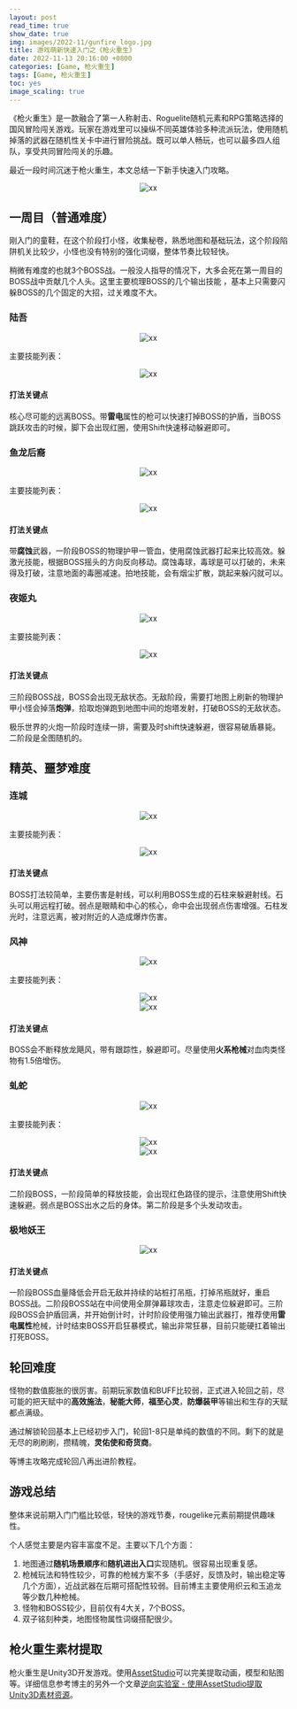 ```yaml
---
layout: post
read_time: true
show_date: true
img: images/2022-11/gunfire_logo.jpg
title: 游戏萌新快速入门之《枪火重生》
date: 2022-11-13 20:16:00 +0800
categories: [Game, 枪火重生]
tags: [Game, 枪火重生]
toc: yes
image_scaling: true
---
```


《枪火重生》是一款融合了第一人称射击、Roguelite随机元素和RPG策略选择的国风冒险闯关游戏。玩家在游戏里可以操纵不同英雄体验多种流派玩法，使用随机掉落的武器在随机性关卡中进行冒险挑战。既可以单人畅玩，也可以最多四人组队，享受共同冒险闯关的乐趣。

最近一段时间沉迷于枪火重生，本文总结一下新手快速入门攻略。


<div align="center"><img src="{{site.baseurl}}images/{{page.date | date: "%Y-%m"}}/gunfire_reborn.png" alt="xx" class="image-click-scaling"/></div>

## 一周目（普通难度）

刚入门的童鞋，在这个阶段打小怪，收集秘卷，熟悉地图和基础玩法，这个阶段陷阱机关比较少，小怪也没有特别的强化词缀，整体节奏比较轻快。

稍微有难度的也就3个BOSS战。一般没人指导的情况下，大多会死在第一周目的BOSS战中贡献几个人头。这里主要梳理BOSS的几个输出技能
，基本上只需要闪躲BOSS的几个固定的大招，过关难度不大。

### 陆吾

<div align="center"><img src="{{site.baseurl}}images/{{page.date | date: "%Y-%m"}}/gunfire_boss_luwu.png" alt="xx" class="image-click-scaling"/></div>

主要技能列表：

<div align="center"><img src="{{site.baseurl}}images/{{page.date | date: "%Y-%m"}}/gunfire_luwu_skills.png" alt="xx" class="image-click-scaling"/></div>

#### 打法关键点

核心尽可能的远离BOSS。带**雷电**属性的枪可以快速打掉BOSS的护盾，当BOSS跳跃攻击的时候，脚下会出现红圈，使用Shift快速移动躲避即可。


### 鱼龙后裔

<div align="center"><img src="{{site.baseurl}}images/{{page.date | date: "%Y-%m"}}/gunfire_boss_yulonghouyi.png" alt="xx" class="image-click-scaling"/></div>

主要技能列表：

<div align="center"><img src="{{site.baseurl}}images/{{page.date | date: "%Y-%m"}}/gunfire_boss_yulonghouyi_skills.png" alt="xx" class="image-click-scaling"/></div>

#### 打法关键点

带**腐蚀**武器，一阶段BOSS的物理护甲一管血，使用腐蚀武器打起来比较高效。躲激光技能，根据BOSS摇头的方向反向移动。腐蚀毒球，毒球是可以打破的，未来得及打破，注意地面的毒圈减速。拍地技能，会有烟尘扩散，跳起来躲闪就可以。


### 夜姬丸

<div align="center"><img src="{{site.baseurl}}images/{{page.date | date: "%Y-%m"}}/gunfire_boss_yejiwan.png" alt="xx" class="image-click-scaling"/></div>

主要技能列表：

<div align="center"><img src="{{site.baseurl}}images/{{page.date | date: "%Y-%m"}}/gunfire_boss_yejiwan_skills.png" alt="xx" class="image-click-scaling"/></div>

#### 打法关键点

三阶段BOSS战，BOSS会出现无敌状态。无敌阶段，需要打地图上刷新的物理护甲小怪会掉落**炮弹**，拾取炮弹跑到地图中间的炮塔发射，打破BOSS的无敌状态。

极乐世界的火炮一阶段时连续一排，需要及时shift快速躲避，很容易破盾暴毙。二阶段是全图随机的。


## 精英、噩梦难度

### 连城

<div align="center"><img src="{{site.baseurl}}images/{{page.date | date: "%Y-%m"}}/gunfire_boss_liancheng.png" alt="xx" class="image-click-scaling"/></div>

主要技能列表：

<div align="center"><img src="{{site.baseurl}}images/{{page.date | date: "%Y-%m"}}/gunfire_boss_liancheng_skills.png" alt="xx" class="image-click-scaling"/></div>

#### 打法关键点

BOSS打法较简单，主要伤害是射线，可以利用BOSS生成的石柱来躲避射线。石头可以用远程打破。弱点是眼睛和中心的核心，命中会出现弱点伤害增强。石柱发光时，注意远离，被对附近的人造成爆炸伤害。

### 风神

<div align="center"><img src="{{site.baseurl}}images/{{page.date | date: "%Y-%m"}}/gunfire_boss_windgod.png" alt="xx" class="image-click-scaling"/></div>

主要技能列表：

<div align="center"><img src="{{site.baseurl}}images/{{page.date | date: "%Y-%m"}}/gunfire_boss_windgod_skills.png" alt="xx" class="image-click-scaling"/></div>
<div align="center"><img src="{{site.baseurl}}images/{{page.date | date: "%Y-%m"}}/gunfire_boss_windgod_skills2.png" alt="xx" class="image-click-scaling"/></div>

#### 打法关键点

BOSS会不断释放龙飓风，带有跟踪性，躲避即可。尽量使用**火系枪械**对血肉类怪物有1.5倍增伤。

### 虬蛇

<div align="center"><img src="{{site.baseurl}}images/{{page.date | date: "%Y-%m"}}/gunfire_boss_qiushe.png" alt="xx" class="image-click-scaling"/></div>

主要技能列表：

<div align="center"><img src="{{site.baseurl}}images/{{page.date | date: "%Y-%m"}}/gunfire_boss_qiushe_skills.png" alt="xx" class="image-click-scaling"/></div>
<div align="center"><img src="{{site.baseurl}}images/{{page.date | date: "%Y-%m"}}/gunfire_boss_qiushe_skills2.png" alt="xx" class="image-click-scaling"/></div>

#### 打法关键点

二阶段BOSS，一阶段简单的释放技能，会出现红色路径的提示，注意使用Shift快速躲避。弱点是BOSS出水之后的身体。第二阶段是多个头发动攻击。

### 极地妖王

<div align="center"><img src="{{site.baseurl}}images/{{page.date | date: "%Y-%m"}}/gunfire_boss_jidiyaowang.png" alt="xx" class="image-click-scaling"/></div>



#### 打法关键点

一阶段BOSS血量降低会开启无敌并持续的站桩打吊瓶，打掉吊瓶就好，重启BOSS战。二阶段BOSS站在中间使用全屏弹幕球攻击，注意走位躲避即可。三阶段BOSS会护盾回满，并开始倒计时，计时阶段使用强力输出武器打，推荐使用**雷电属性**枪械，计时结束BOSS开启狂暴模式，输出非常狂暴，目前只能硬扛着输出打死BOSS。


## 轮回难度

怪物的数值膨胀的很厉害。前期玩家数值和BUFF比较弱，正式进入轮回之前，尽可能的把天赋中的**高效施法**，**秘能大师**，**福至心灵**，**防爆装甲**等输出和生存的天赋都点满级。

通过解锁轮回基本上已经初步入门，轮回1-8只是单纯的数值的不同。剩下的就是无尽的刷刷刷，攒精魄，**灵佑使和奇货商**。

等博主攻略完成轮回八再出进阶教程。

## 游戏总结

整体来说前期入门门槛比较低，轻快的游戏节奏，rougelike元素前期提供趣味性。

个人感觉主要是内容丰富度不足。主要以下几个方面：

1. 地图通过**随机场景顺序**和**随机进出入口**实现随机。很容易出现重复感。
2. 枪械玩法和特性较少，可靠的枪械方案不多（手感好，反馈及时，输出稳定等几个方面），近战武器在后期可搭配性较弱。目前博主主要使用织云和玉追龙等少数几种枪械。
3. 怪物和BOSS较少，目前仅有4大关，7个BOSS。
4. 双子铭刻种类，地图怪物属性词缀搭配很少。

## 枪火重生素材提取

枪火重生是Unity3D开发游戏。使用[AssetStudio](https://github.com/Perfare/AssetStudio)可以完美提取动画，模型和贴图等。详细信息参考博主的另外一个文章[逆向实验室 - 使用AssetStudio提取Unity3D素材资源](https://tinyzzh.github.io/%E9%80%86%E5%90%91%E5%B7%A5%E7%A8%8B/unity3d/assetstudio/2022/10/27/Unity3D_AssetStudio_Resources.html)。

